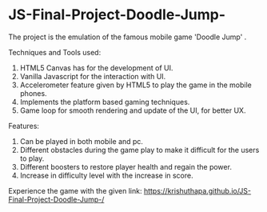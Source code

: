 # JS-Final-Project-Doodle-Jump-

The project is the emulation of the famous mobile game 'Doodle Jump' . 

Techniques and Tools used:

1. HTML5 Canvas has for the development of UI.
2. Vanilla Javascript for the interaction with UI.
3. Accelerometer feature given by HTML5 to play the game in the mobile phones.
5. Implements the platform based gaming techniques.
6. Game loop for smooth rendering and update of the UI, for better UX.

Features:

1. Can be played in both mobile and pc.
2. Different obstacles during the game play to make it difficult for the users to play.
3. Different boosters to restore player health and regain the power.
4. Increase in difficulty level with the increase in score.

Experience the game with the given link: https://krishuthapa.github.io/JS-Final-Project-Doodle-Jump-/
